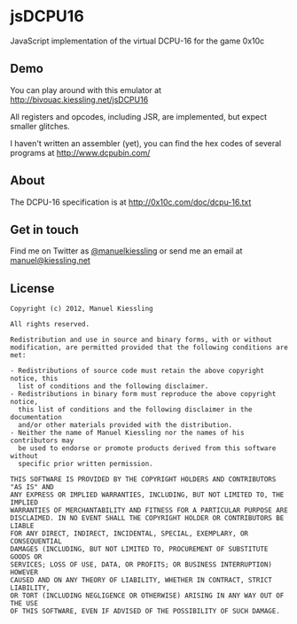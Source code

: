 # jsDCPU16
JavaScript implementation of the virtual DCPU-16 for the game 0x10c


## Demo

You can play around with this emulator at
http://bivouac.kiessling.net/jsDCPU16

All registers and opcodes, including JSR, are implemented, but expect
smaller glitches.

I haven't written an assembler (yet), you can find the hex codes of
several programs at http://www.dcpubin.com/


## About

The DCPU-16 specification is at http://0x10c.com/doc/dcpu-16.txt


## Get in touch

Find me on Twitter as [@manuelkiessling](https://twitter.com/manuelkiessling)
or send me an email at [manuel@kiessling.net](mailto:manuel@kiessling.net)


## License

    Copyright (c) 2012, Manuel Kiessling

    All rights reserved.

    Redistribution and use in source and binary forms, with or without
    modification, are permitted provided that the following conditions are met:

    - Redistributions of source code must retain the above copyright notice, this
      list of conditions and the following disclaimer.
    - Redistributions in binary form must reproduce the above copyright notice,
      this list of conditions and the following disclaimer in the documentation
      and/or other materials provided with the distribution.
    - Neither the name of Manuel Kiessling nor the names of his contributors may
      be used to endorse or promote products derived from this software without
      specific prior written permission.

    THIS SOFTWARE IS PROVIDED BY THE COPYRIGHT HOLDERS AND CONTRIBUTORS "AS IS" AND
    ANY EXPRESS OR IMPLIED WARRANTIES, INCLUDING, BUT NOT LIMITED TO, THE IMPLIED
    WARRANTIES OF MERCHANTABILITY AND FITNESS FOR A PARTICULAR PURPOSE ARE
    DISCLAIMED. IN NO EVENT SHALL THE COPYRIGHT HOLDER OR CONTRIBUTORS BE LIABLE
    FOR ANY DIRECT, INDIRECT, INCIDENTAL, SPECIAL, EXEMPLARY, OR CONSEQUENTIAL
    DAMAGES (INCLUDING, BUT NOT LIMITED TO, PROCUREMENT OF SUBSTITUTE GOODS OR
    SERVICES; LOSS OF USE, DATA, OR PROFITS; OR BUSINESS INTERRUPTION) HOWEVER
    CAUSED AND ON ANY THEORY OF LIABILITY, WHETHER IN CONTRACT, STRICT LIABILITY,
    OR TORT (INCLUDING NEGLIGENCE OR OTHERWISE) ARISING IN ANY WAY OUT OF THE USE
    OF THIS SOFTWARE, EVEN IF ADVISED OF THE POSSIBILITY OF SUCH DAMAGE.

